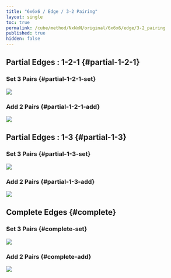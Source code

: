 ```yaml
---
title: "6x6x6 / Edge / 3-2 Pairing"
layout: single
toc: true
permalink: /cube/method/NxNxN/original/6x6x6/edge/3-2_pairing
published: true
hidden: false
---
```


<head>
  <base target="_blank">
  <style>
    img {
      max-width:450px;
    }
  </style>
</head>



## Partial Edges : 1-2-1 {#partial-1-2-1}

### Set 3 Pairs {#partial-1-2-1-set}

<a href="https://alpha.twizzle.net/edit/?puzzle=6x6x6&stickering=F2L&setup-alg=2U+2D+R+U+R%27+L%27+U%27+L+y+R+U%27+R%27+y+F%27+U+F+y2+R+U%27+R%27+U+L%27+U+L+2U+2D2+R%27+D+R+L+D%27+L%27+y2+D%27+F+D%27+F%27+L+D%27+L%27+2U+2D2+R%27+D+R+L+D+L%27+2U2+2D+y2+R%27+D+R+L+D%27+L%27+2U%27+2D2+R+U+R%27+L%27+U%27+L+y2+R+U%27+R%27+L%27+U2+L+y2%0AF+B+3U+3D+R+U+R%27+L%27+U%27+L+y2%0AR+U%27+R%27+D%27+F+L%27+F%27+L+y2+F%27+R+F+R%27%0A3U+3D2+2U%27+R+U+R%27+L+U%27+L%27+y2+F+L%27+F%27+L+y2+D+F+L%27+F%27+L+F%27+R+F+R%27%0A2U%27+3D%27+2D2+y2+F+R%27+F%27+R+L+F%27+L%27+F+y2+F%27+L+F+L%27+R%27+F+R+F%27&alg=3U+R+F%27+R%27+F%0Ay+D+F%27+R+F+R%27%0Ay+R+F%27+R%27+F%0A3U%27+y+y">
  <img src="https://user-images.githubusercontent.com/92285528/222741442-7d3b0f11-3f75-4002-a245-6df14c43257d.png">
</a>

### Add 2 Pairs {#partial-1-2-1-add}

<a href="https://alpha.twizzle.net/edit/?puzzle=6x6x6&stickering=F2L&setup-alg=2U+2D+R+U+R%27+L%27+U%27+L+y+R+U%27+R%27+y+F%27+U+F+y2+R+U%27+R%27+U+L%27+U+L+2U+2D2+R%27+D+R+L+D%27+L%27+y2+D%27+F+D%27+F%27+L+D%27+L%27+2U+2D2+R%27+D+R+L+D+L%27+2U2+2D+y2+R%27+D+R+L+D%27+L%27+2U%27+2D2+R+U+R%27+L%27+U%27+L+y2+R+U%27+R%27+L%27+U2+L+y2%0AF+B+3U+3D+R+U+R%27+L%27+U%27+L+y2%0AR+U%27+R%27+D%27+F+L%27+F%27+L+y2+F%27+R+F+R%27%0A3U+3D2+2U%27+R+U+R%27+L+U%27+L%27+y2+F+L%27+F%27+L+y2+D+F+L%27+F%27+L+F%27+R+F+R%27%0A2U%27+3D%27+2D2+y2+F+R%27+F%27+R+L+F%27+L%27+F+y2+F%27+L+F+L%27+R%27+F+R+F%27%0A3U+R+F%27+R%27+F%0Ay+D+F%27+R+F+R%27%0Ay+R+F%27+R%27+F%0A3U%27+y+y&alg=D%27+R+F%27+R%27+F+3U%27%0AF+D%27+F%27+3U%0AR+F%27+R%27+F+3U%27%0AD%27+F+D%27+F%27+3U">
  <img src="https://user-images.githubusercontent.com/92285528/222741782-495474a8-ae1c-4189-a36c-b40eb6a7231d.png">
</a>



## Partial Edges : 1-3 {#partial-1-3}

### Set 3 Pairs {#partial-1-3-set}

<a href="https://alpha.twizzle.net/edit/?puzzle=6x6x6&stickering=F2L&setup-alg=2U+2D+R+U+R%27+L%27+U%27+L+y+R+U%27+R%27+y+F%27+U+F+y2+R+U%27+R%27+U+L%27+U+L+2U+2D2+R%27+D+R+L+D%27+L%27+y2+D%27+F+D%27+F%27+L+D%27+L%27+2U+2D2+R%27+D+R+L+D+L%27+2U2+2D+y2+R%27+D+R+L+D%27+L%27+2U%27+2D2+R+U+R%27+L%27+U%27+L+y2+R+U%27+R%27+L%27+U2+L+y2%0AF+B+3U+3D+R+U+R%27+L%27+U%27+L+y2%0AR+U%27+R%27+D%27+F+L%27+F%27+L+y2+F%27+R+F+R%27%0A3U+3D2+2U%27+R+U+R%27+L+U%27+L%27+y2+F+L%27+F%27+L+y2+D+F+L%27+F%27+L+F%27+R+F+R%27%0A2U%27+3D%27+2D2+y2+F+R%27+F%27+R+L+F%27+L%27+F+y2+F%27+L+F+L%27+R%27+F+R+F%27%0A3U+R+F%27+R%27+F%0Ay+D+F%27+R+F+R%27%0Ay+R+F%27+R%27+F%0A3U%27+y+y%0AD%27+R+F%27+R%27+F+3U%27%0AF+D%27+F%27+3U%0AR+F%27+R%27+F+3U%27%0AD%27+F+D%27+F%27+3U&alg=2U+R+F%27+R%27+F%0Ay+R%27+U+R+F+R%27+F%27+R%0Ay+R+U%27+R%27%0A2U%27+y+y">
  <img src="https://user-images.githubusercontent.com/92285528/222741961-3aec665b-9585-4e1a-930a-3ec19fec4830.png">
</a>

### Add 2 Pairs {#partial-1-3-add}

<a href="https://alpha.twizzle.net/edit/?puzzle=6x6x6&stickering=F2L&setup-alg=2U+2D+R+U+R%27+L%27+U%27+L+y+R+U%27+R%27+y+F%27+U+F+y2+R+U%27+R%27+U+L%27+U+L+2U+2D2+R%27+D+R+L+D%27+L%27+y2+D%27+F+D%27+F%27+L+D%27+L%27+2U+2D2+R%27+D+R+L+D+L%27+2U2+2D+y2+R%27+D+R+L+D%27+L%27+2U%27+2D2+R+U+R%27+L%27+U%27+L+y2+R+U%27+R%27+L%27+U2+L+y2%0AF+B+3U+3D+R+U+R%27+L%27+U%27+L+y2%0AR+U%27+R%27+D%27+F+L%27+F%27+L+y2+F%27+R+F+R%27%0A3U+3D2+2U%27+R+U+R%27+L+U%27+L%27+y2+F+L%27+F%27+L+y2+D+F+L%27+F%27+L+F%27+R+F+R%27%0A2U%27+3D%27+2D2+y2+F+R%27+F%27+R+L+F%27+L%27+F+y2+F%27+L+F+L%27+R%27+F+R+F%27%0A3U+R+F%27+R%27+F%0Ay+D+F%27+R+F+R%27%0Ay+R+F%27+R%27+F%0A3U%27+y+y%0AD%27+R+F%27+R%27+F+3U%27%0AF+D%27+F%27+3U%0AR+F%27+R%27+F+3U%27%0AD%27+F+D%27+F%27+3U%0A2U+R+F%27+R%27+F%0Ay+R%27+U+R+F+R%27+F%27+R%0Ay+R+U%27+R%27%0A2U%27+y+y&alg=F+L%27+F%27+L+R+F%27+R%27+F+2U%27%0AD%27+R+F%27+R%27+F+2U%0AF+D%27+F%27+2U%27%0AR+F%27+R%27+F+2U%0AL%27+F+L+F%27%0A2D+R+U+R%27+F+R%27+F%27+R+2D%27">
  <img src="https://user-images.githubusercontent.com/92285528/222742115-dc5669e5-6338-4b61-93d6-04df37c1613b.png">
</a>



## Complete Edges {#complete}

### Set 3 Pairs {#complete-set}

<a href="https://alpha.twizzle.net/edit/?puzzle=6x6x6&stickering=F2L&setup-alg=2U+2D+R+U+R%27+L%27+U%27+L+y+R+U%27+R%27+y+F%27+U+F+y2+R+U%27+R%27+U+L%27+U+L+2U+2D2+R%27+D+R+L+D%27+L%27+y2+D%27+F+D%27+F%27+L+D%27+L%27+2U+2D2+R%27+D+R+L+D+L%27+2U2+2D+y2+R%27+D+R+L+D%27+L%27+2U%27+2D2+R+U+R%27+L%27+U%27+L+y2+R+U%27+R%27+L%27+U2+L+y2%0AF+B+3U+3D+R+U+R%27+L%27+U%27+L+y2%0AR+U%27+R%27+D%27+F+L%27+F%27+L+y2+F%27+R+F+R%27%0A3U+3D2+2U%27+R+U+R%27+L+U%27+L%27+y2+F+L%27+F%27+L+y2+D+F+L%27+F%27+L+F%27+R+F+R%27%0A2U%27+3D%27+2D2+y2+F+R%27+F%27+R+L+F%27+L%27+F+y2+F%27+L+F+L%27+R%27+F+R+F%27%0A3U+R+F%27+R%27+F%0Ay+D+F%27+R+F+R%27%0Ay+R+F%27+R%27+F%0A3U%27+y+y%0AD%27+R+F%27+R%27+F+3U%27%0AF+D%27+F%27+3U%0AR+F%27+R%27+F+3U%27%0AD%27+F+D%27+F%27+3U%0A2U+R+F%27+R%27+F%0Ay+R%27+U+R+F+R%27+F%27+R%0Ay+R+U%27+R%27%0A2U%27+y+y%0AF+L%27+F%27+L+R+F%27+R%27+F+2U%27%0AD%27+R+F%27+R%27+F+2U%0AF+D%27+F%27+2U%27%0AR+F%27+R%27+F+2U%0AL%27+F+L+F%27%0A2D+R+U+R%27+F+R%27+F%27+R+2D%27&alg=F%27+R+F+R%27+F+L%27+F%27+L+y2%0AR%27+D+R+L+D%27+L%27+y2+2U%0AR+F%27+R%27+F+y%0AR+F%27+R%27+F+y%0AR%27+D+R%0A2U%27+y+y">
  <img src="https://user-images.githubusercontent.com/92285528/222742290-02476a47-f603-402c-97ea-5453f247e406.png">
</a>

### Add 2 Pairs {#complete-add}

<a href="https://alpha.twizzle.net/edit/?puzzle=6x6x6&stickering=F2L&setup-alg=2U+2D+R+U+R%27+L%27+U%27+L+y+R+U%27+R%27+y+F%27+U+F+y2+R+U%27+R%27+U+L%27+U+L+2U+2D2+R%27+D+R+L+D%27+L%27+y2+D%27+F+D%27+F%27+L+D%27+L%27+2U+2D2+R%27+D+R+L+D+L%27+2U2+2D+y2+R%27+D+R+L+D%27+L%27+2U%27+2D2+R+U+R%27+L%27+U%27+L+y2+R+U%27+R%27+L%27+U2+L+y2%0AF+B+3U+3D+R+U+R%27+L%27+U%27+L+y2%0AR+U%27+R%27+D%27+F+L%27+F%27+L+y2+F%27+R+F+R%27%0A3U+3D2+2U%27+R+U+R%27+L+U%27+L%27+y2+F+L%27+F%27+L+y2+D+F+L%27+F%27+L+F%27+R+F+R%27%0A2U%27+3D%27+2D2+y2+F+R%27+F%27+R+L+F%27+L%27+F+y2+F%27+L+F+L%27+R%27+F+R+F%27%0A3U+R+F%27+R%27+F%0Ay+D+F%27+R+F+R%27%0Ay+R+F%27+R%27+F%0A3U%27+y+y%0AD%27+R+F%27+R%27+F+3U%27%0AF+D%27+F%27+3U%0AR+F%27+R%27+F+3U%27%0AD%27+F+D%27+F%27+3U%0A2U+R+F%27+R%27+F%0Ay+R%27+U+R+F+R%27+F%27+R%0Ay+R+U%27+R%27%0A2U%27+y+y%0AF+L%27+F%27+L+R+F%27+R%27+F+2U%27%0AD%27+R+F%27+R%27+F+2U%0AF+D%27+F%27+2U%27%0AR+F%27+R%27+F+2U%0AL%27+F+L+F%27%0A2D+R+U+R%27+F+R%27+F%27+R+2D%27%0AF%27+R+F+R%27+F+L%27+F%27+L+y2%0AR%27+D+R+L+D%27+L%27+y2+2U%0AR+F%27+R%27+F+y%0AR+F%27+R%27+F+y%0AR%27+D+R%0A2U%27+y+y&alg=F+D%27+F%27+2U%27%0AR%27+D+R+2U%0AD+F%27+R+F+R%27+2U%27%0AD%27+F+D%27+F%27+2U">
  <img src="https://user-images.githubusercontent.com/92285528/222742429-732c3041-7195-4b6f-ac23-9a98888df1c6.png">
</a>
